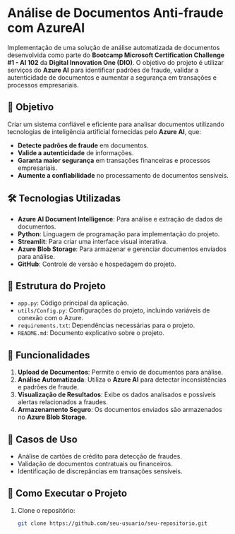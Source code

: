 # Análise de Documentos Anti-fraude com AzureAI

Implementação de uma solução de análise automatizada de documentos desenvolvida como parte do **Bootcamp Microsoft Certification Challenge #1 - AI 102** da **Digital Innovation One (DIO)**. O objetivo do projeto é utilizar serviços do **Azure AI** para identificar padrões de fraude, validar a autenticidade de documentos e aumentar a segurança em transações e processos empresariais.

## 🌟 Objetivo

Criar um sistema confiável e eficiente para analisar documentos utilizando tecnologias de inteligência artificial fornecidas pelo **Azure AI**, que:

- **Detecte padrões de fraude** em documentos.
- **Valide a autenticidade** de informações.
- **Garanta maior segurança** em transações financeiras e processos empresariais.
- **Aumente a confiabilidade** no processamento de documentos sensíveis.

## 🛠️ Tecnologias Utilizadas

- **Azure AI Document Intelligence**: Para análise e extração de dados de documentos.
- **Python**: Linguagem de programação para implementação do projeto.
- **Streamlit**: Para criar uma interface visual interativa.
- **Azure Blob Storage**: Para armazenar e gerenciar documentos enviados para análise.
- **GitHub**: Controle de versão e hospedagem do projeto.

## 📂 Estrutura do Projeto

- `app.py`: Código principal da aplicação.
- `utils/Config.py`: Configurações do projeto, incluindo variáveis de conexão com o Azure.
- `requirements.txt`: Dependências necessárias para o projeto.
- `README.md`: Documento explicativo sobre o projeto.

## 🚀 Funcionalidades

1. **Upload de Documentos**: Permite o envio de documentos para análise.
2. **Análise Automatizada**: Utiliza o **Azure AI** para detectar inconsistências e padrões de fraude.
3. **Visualização de Resultados**: Exibe os dados analisados e possíveis alertas relacionados a fraudes.
4. **Armazenamento Seguro**: Os documentos enviados são armazenados no **Azure Blob Storage**.

## 🎯 Casos de Uso

- Análise de cartões de crédito para detecção de fraudes.
- Validação de documentos contratuais ou financeiros.
- Identificação de discrepâncias em transações sensíveis.

## 🔧 Como Executar o Projeto

1. Clone o repositório:
   ```bash
   git clone https://github.com/seu-usuario/seu-repositorio.git
   ```
